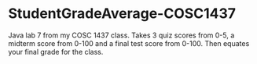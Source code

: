# StudentGradeAverage-COSC1437
 Java lab 7 from my COSC 1437 class. Takes 3 quiz scores from 0-5, a midterm score from 0-100 and a final test score from 0-100. Then equates your final grade for the class.
